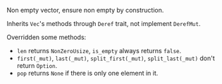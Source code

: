 Non empty vector, ensure non empty by construction.

Inherits `Vec`'s methods through `Deref` trait, not implement `DerefMut`.

Overridden some methods:
* `len` returns `NonZeroUsize`, `is_empty` always returns `false`.
* `first(_mut)`, `last(_mut)`, `split_first(_mut)`, `split_last(_mut)` don't return `Option`.
* `pop` returns `None` if there is only one element in it.
